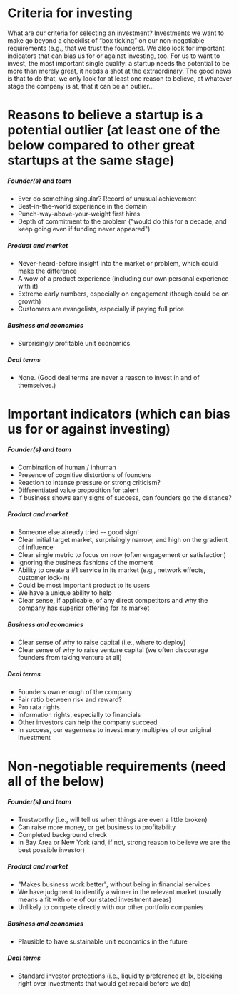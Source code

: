 Criteria for investing
========

What are our criteria for selecting an investment? Investments we want to make go beyond a checklist of “box ticking” on our non-negotiable requirements (e.g., that we trust the founders). We also look for important indicators that can bias us for or against investing, too. For us to want to invest, the most important single quality: a startup needs the potential to be more than merely great, it needs a shot at the extraordinary. The good news is that to do that, we only look for at least one reason to believe, at whatever stage the company is at, that it can be an outlier...

# Reasons to believe a startup is a potential outlier (at least one of the below compared to other great startups at the same stage)
##### Founder(s) and team
+ Ever do something singular? Record of unusual achievement
+ Best-in-the-world experience in the domain
+ Punch-way-above-your-weight first hires
+ Depth of commitment to the problem ("would do this for a decade, and keep going even if funding never appeared")

##### Product and market
+ Never-heard-before insight into the market or problem, which could make the difference
+ A wow of a product experience (including our own personal experience with it)
+ Extreme early numbers, especially on engagement (though could be on growth)
+ Customers are evangelists, especially if paying full price

##### Business and economics
+ Surprisingly profitable unit economics

##### Deal terms
+ None. (Good deal terms are never a reason to invest in and of themselves.)

# Important indicators (which can bias us for or against investing)
##### Founder(s) and team
+ Combination of human / inhuman
+ Presence of cognitive distortions of founders
+ Reaction to intense pressure or strong criticism?
+ Differentiated value proposition for talent
+ If business shows early signs of success, can founders go the distance?

##### Product and market
+ Someone else already tried -- good sign!
+ Clear initial target market, surprisingly narrow, and high on the gradient of influence
+ Clear single metric to focus on now (often engagement or satisfaction)
+ Ignoring the business fashions of the moment
+ Ability to create a #1 service in its market (e.g., network effects, customer lock-in)
+ Could be most important product to its users
+ We have a unique ability to help
+ Clear sense, if applicable, of any direct competitors and why the company has superior offering for its market

##### Business and economics
+ Clear sense of why to raise capital (i.e., where to deploy)
+ Clear sense of why to raise venture capital (we often discourage founders from taking venture at all)

##### Deal terms
+ Founders own enough of the company
+ Fair ratio between risk and reward?
+ Pro rata rights
+ Information rights, especially to financials
+ Other investors can help the company succeed
+ In success, our eagerness to invest many multiples of our original investment

# Non-negotiable requirements (need all of the below)
##### Founder(s) and team
+ Trustworthy (i.e., will tell us when things are even a little broken)
+ Can raise more money, or get business to profitability
+ Completed background check
+ In Bay Area or New York (and, if not, strong reason to believe we are the best possible investor)

##### Product and market
+ "Makes business work better", without being in financial services
+ We have judgment to identify a winner in the relevant market (usually means a fit with one of our stated investment areas)
+ Unlikely to compete directly with our other portfolio companies

##### Business and economics
+ Plausible to have sustainable unit economics in the future

##### Deal terms
+ Standard investor protections (i.e., liquidity preference at 1x, blocking right over investments that would get repaid before we do)
